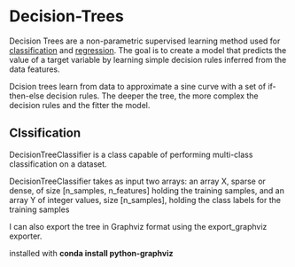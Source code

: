 # Decision-Trees

Decision Trees are a non-parametric supervised learning method used for [classification](https://www.geeksforgeeks.org/ml-classification-vs-regression/) and [regression](https://www.geeksforgeeks.org/ml-classification-vs-regression/). The goal is to create a model that predicts the value of a target variable by learning simple decision rules inferred from the data features.


Dcision trees learn from data to approximate a sine curve with a set of if-then-else decision rules. The deeper the tree, the more complex the decision rules and the fitter the model.


## Clssification 

DecisionTreeClassifier is a class capable of performing multi-class classification on a dataset.

DecisionTreeClassifier takes as input two arrays: an array X, sparse or dense, of size [n_samples, n_features] holding the training samples, and an array Y of integer values, size [n_samples], holding the class labels for the training samples

I can also export the tree in Graphviz format using the export_graphviz exporter. 

installed with **conda install python-graphviz**

